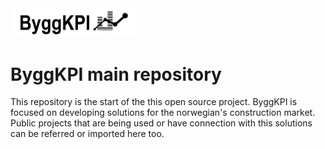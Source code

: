 <img src="Documents/Logo Black.png" alt="ByggKPI Logo" style="width: 200px" />  

# **ByggKPI main repository** 

This repository is the start of the this open source project. ByggKPI is focused on developing solutions for the norwegian's construction market. Public projects that are being used or have connection with this solutions can be referred or imported here too.
